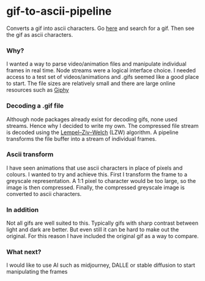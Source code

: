 # gif-to-ascii-pipeline

Converts a gif into ascii characters. Go [here](http://170.64.191.104:3000/) and search for a gif. Then see the gif as ascii characters.

### Why?
I wanted a way to parse video/animation files and manipulate individual frames in real time. Node streams were a logical interface choice. I needed access to a test set of videos/animations and .gifs seemed like a good place to start. The file sizes are relatively small and there are large online resources such as [Giphy](https://giphy.com/)

### Decoding a .gif file
Although node packages already exist for decoding gifs, none used streams. Hence why I decided to write my own. The compressed file stream is decoded using the [Lempel–Ziv–Welch](https://en.wikipedia.org/wiki/Lempel%E2%80%93Ziv%E2%80%93Welch) (LZW) algorithm. A pipeline transforms the file buffer into a stream of individual frames.

### Ascii transform
I have seen animations that use ascii characters in place of pixels and colours. I wanted to try and achieve this. First I transform the frame to a greyscale representation. A 1:1 pixel to character would be too large, so the image is then compressed. Finally, the compressed greyscale image is converted to ascii characters.

### In addition
Not all gifs are well suited to this. Typically gifs with sharp contrast between light and dark are better. But even still it can be hard to make out the original. For this reason I have included the original gif as a way to compare.

### What next?
I would like to use AI such as midjourney, DALLE or stable diffusion to start manipulating the frames

